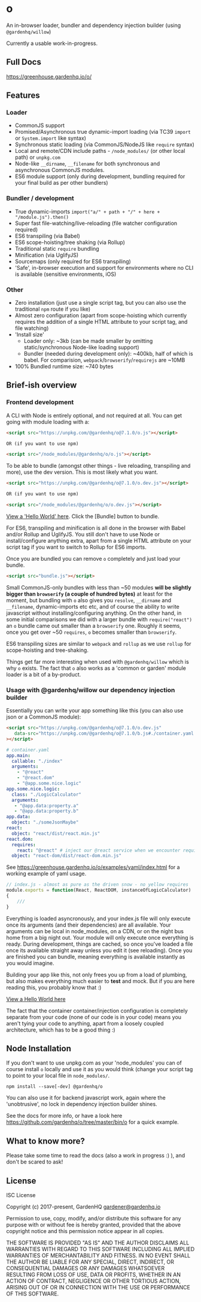 # o

An in-browser loader, bundler and dependency injection builder (using `@gardenhq/willow`)

Currently a usable work-in-progress.

## Full Docs

<https://greenhouse.gardenhq.io/o/>

## Features

### Loader

* CommonJS support
* Promised/Asynchronous true dynamic-import loading (via TC39 `import` or `System.import` like syntax)
* Synchronous static loading (via CommonJS/NodeJS like `require` syntax)
* Local and remote/CDN include paths - `/node_modules/` (or other local path) or `unpkg.com`
* Node-like `__dirname`, `__filename` for both synchronous and asynchronous CommonJS modules.
* ES6 module support (only during development, bundling required for your final build as per other bundlers)

### Bundler / development

* True dynamic-imports `import("a/" + path + "/" + here + "/module.js").then()`
* Super fast file-watching/live-reloading (file watcher configuration required)
* ES6 transpiling (via Babel)
* ES6 scope-hoisting/tree shaking (via Rollup)
* Traditional static `require` bundling
* Minification (via UglifyJS)
* Sourcemaps (only required for ES6 transpiling)
* 'Safe', in-browser execution and support for environments where no CLI is available (sensitive environments, iOS)

### Other

* Zero installation (just use a single script tag, but you can also use the traditional `npm` route if you like)
* Almost zero configuration (apart from scope-hoisting which currently requires the addition of a single HTML attribute to your script tag, and file watching)
* 'Install size'
	* Loader only: ~3kb (can be made smaller by omitting static/synchronous Node-like loading support)
	* Bundler (needed during development only): ~400kb, half of which is babel. For comparision, `webpack`/`browserify`/`requirejs` are ~10MB
* 100% Bundled runtime size: ~740 bytes


## Brief-ish overview

### Frontend development

A CLI with Node is entirely optional, and not required at all. You can get going with module loading with a:

```html
<script src="https://unpkg.com/@gardenhq/o@7.1.0/o.js"></script>

OR (if you want to use npm)

<script src="/node_modules/@gardenhq/o/o.js"></script>
```

To be able to bundle (amongst other things - live reloading, transpiling and more), use the dev version. This is most
likely what you want.

```html
<script src="https://unpkg.com/@gardenhq/o@7.1.0/o.dev.js"></script>

OR (if you want to use npm)

<script src="/node_modules/@gardenhq/o/o.dev.js"></script>
```

[View a 'Hello World'
here](https://greenhouse.gardenhq.io/o/examples/o/development.html). Click the
[Bundle] button to bundle.

For ES6, transpiling and minification is all done in the browser with Babel and/or Rollup and UglifyJS. You still don't have to use Node or install/configure anything extra, apart from a single HTML attribute on your script tag if you want to switch to Rollup for ES6 imports.

Once you are bundled you can remove `o` completely and just load your bundle.

```html
<script src="bundle.js"></script>
```

Small CommonJS-only bundles with less than ~50 modules **will be slightly bigger than `browserify` (a couple of hundred bytes)** at least for the moment, but bundling with `o` also gives you `resolve`, `__dirname` and `__filename`, dynamic-imports etc etc, and of course the ability to write javascript without installing/configuring anything. On the other hand, in some initial comparisons we did with a larger bundle with `require("react")` an `o` bundle came out smaller than a `browserify` one. Roughly it seems, once you get over ~50 `requires`, `o` becomes smaller than `browserify`.

ES6 transpiling sizes are similar to `webpack` and `rollup` as we use `rollup` for scope-hoisting and tree-shaking.

Things get far more interesting when used with `@gardenhq/willow` which is why `o` exists. The fact that `o` also works as a 'common or garden' module loader is a bit of a by-product.

### Usage with @gardenhq/willow our dependency injection builder

Essentially you can write your app something like this (you can also use json or a CommonJS module):

```html
<script src="https://unpkg.com/@gardenhq/o@7.1.0/o.dev.js"
   data-src="https://unpkg.com/@gardenhq/o@7.1.0/b.js#./container.yaml:main"
></script>
```

```yaml
# container.yaml
app.main:
  callable: "./index"
  arguments:
    - "@react"
    - "@react.dom"
    - "@app.some.nice.logic"
app.some.nice.logic:
  class: "./LogicCalculator"
  arguments:
   - "@app.data:property.a"
   - "@app.data:property.b"
app.data:
  object: "./someJsonMaybe"
react:
  object: "react/dist/react.min.js"
react.dom:
  requires: 
    react: "@react" # inject our @react service when we encounter require("react")
  object: "react-dom/dist/react-dom.min.js"

```

See <https://greenhouse.gardenhq.io/o/examples/yaml/index.html> for a working example of yaml usage.

```javascript
// index.js - almost as pure as the driven snow - no yellow requires
module.exports = function(React, ReactDOM, instanceOfLogicCalculator)
{
    ///
}
```

Everything is loaded asyncronously, and your index.js file will only execute once its arguments (and their dependencies) are all available. Your arguments can be local in node_modules, on a CDN, or on the night bus home from a big night out. Your module will only execute once everything is ready. During development, things are cached, so once you've loaded a file once its available straight away unless you edit it (see reloading). Once you are finished you can bundle, meaning everything is available instantly as you would imagine.

Building your app like this, not only frees you up from a load of plumbing, but also makes everything much easier to **test** and mock. But if you are here reading this, you probably know that :)

[View a Hello World here](https://greenhouse.gardenhq.io/o/examples/b/development.html) 

The fact that the container container/injection configuration is completely separate from your code (none of our code is in your code) means you aren't tying your code to anything, apart from a loosely coupled architecture, which has to be a good thing :)



## Node Installation

If you don't want to use unpkg.com as your 'node_modules' you can of course install `o` locally and use it as you would think (change your script tag to point to your local file in `node_modules/`.

```
npm install --save[-dev] @gardenhq/o

```

You can also use it for backend javascript work, again where the 'unobtrusive', no lock in dependency injection builder shines.

See the docs for more info, or have a look here <https://github.com/gardenhq/o/tree/master/bin/o> for a quick example.

## What to know more?

Please take some time to read the docs (also a work in progress :) ), and don't be scared to ask!

## License

ISC License

Copyright (c) 2017-present, GardenHQ <gardener@gardenhq.io>

Permission to use, copy, modify, and/or distribute this software for any
purpose with or without fee is hereby granted, provided that the above
copyright notice and this permission notice appear in all copies.

THE SOFTWARE IS PROVIDED "AS IS" AND THE AUTHOR DISCLAIMS ALL WARRANTIES WITH
REGARD TO THIS SOFTWARE INCLUDING ALL IMPLIED WARRANTIES OF MERCHANTABILITY
AND FITNESS. IN NO EVENT SHALL THE AUTHOR BE LIABLE FOR ANY SPECIAL, DIRECT,
INDIRECT, OR CONSEQUENTIAL DAMAGES OR ANY DAMAGES WHATSOEVER RESULTING FROM
LOSS OF USE, DATA OR PROFITS, WHETHER IN AN ACTION OF CONTRACT, NEGLIGENCE
OR OTHER TORTIOUS ACTION, ARISING OUT OF OR IN CONNECTION WITH THE USE OR
PERFORMANCE OF THIS SOFTWARE.

